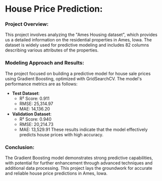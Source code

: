 # House Price Prediction:

### Project Overview:
This project involves analyzing the "Ames Housing dataset", which provides us a detailed information on the residential properties in Ames, Iowa. The dataset is widely used for predictive modeling and includes 82 columns describing various attributes of the properties.

### Modeling Approach and Results:
The project focused on building a predictive model for house sale prices using Gradient Boosting, optimized with GridSearchCV. The model's performance metrics are as follows:
- **Test Dataset**:
  - R² Score: 0.911
  - RMSE: 25,314.97
  - MAE: 14,136.20
- **Validation Dataset**:
  - R² Score: 0.940
  - RMSE: 20,214.73
  - MAE: 13,529.91
These results indicate that the model effectively predicts house prices with high accuracy.

### Conclusion:
The Gradient Boosting model demonstrates strong predictive capabilities, with potential for further enhancement through advanced techniques and additional data processing. This project lays the groundwork for accurate and reliable house price predictions in Ames, Iowa.
